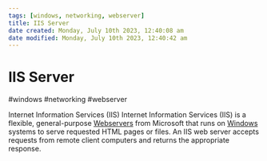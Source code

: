 ```yaml
---
tags: [windows, networking, webserver]
title: IIS Server
date created: Monday, July 10th 2023, 12:40:08 am
date modified: Monday, July 10th 2023, 12:40:42 am
---
```

# IIS Server
#windows #networking #webserver 

Internet Information Services (IIS) Internet Information Services (IIS) is a flexible, general-purpose [Webservers](Networking/Webservers.md) from Microsoft that runs on [Windows](Windows) systems to serve requested HTML pages or files. An IIS web server accepts requests from remote client computers and returns the appropriate response.